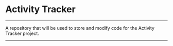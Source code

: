# Activity Tracker

- - - -

A repository that will be used to store and modify code for the Activity Tracker project. 

- - - -
